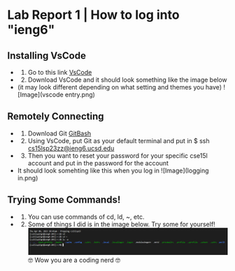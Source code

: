 # Lab Report 1 | How to log into "ieng6"
## Installing VsCode
- 1) Go to this link [VsCode](https://code.visualstudio.com/) 
- 2) Download VsCode and it should look something like the image below 
- (it may look different depending on what setting and themes you have)
![Image](vscode entry.png)
## Remotely Connecting
- 1) Download Git [GitBash](https://gitforwindows.org/)
- 2) Using VsCode, put Git as your default terminal and put in $ ssh cs15lsp23zz@ieng6.ucsd.edu
- 3) Then you want to reset your password for your specific cse15l account and put in the password for the account
- It should look somehting like this when you log in
![Image](logging in.png)
## Trying Some Commands!
- 1) You can use commands of cd, ld, ~, etc.
- 2) Some of things I did is in the image below. Try some for yourself!
![Image](blob.PNG)
🤓 Wow you are a coding nerd 🤓

